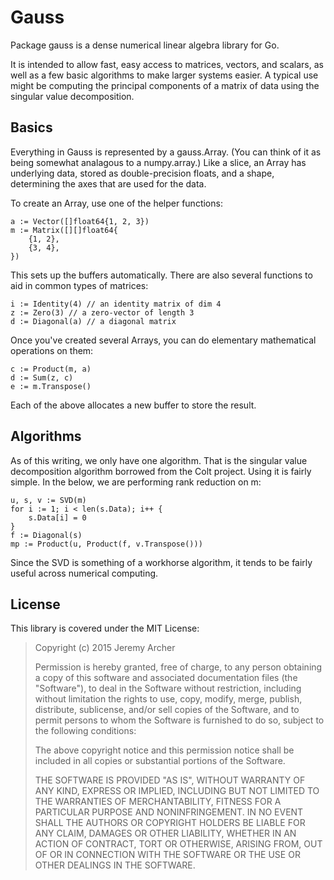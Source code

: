 # Gauss
Package gauss is a dense numerical linear algebra library for Go.

It is intended to allow fast, easy access to matrices, vectors, and scalars,
as well as a few basic algorithms to make larger systems easier. A typical use
might be computing the principal components of a matrix of data using the
singular value decomposition.

## Basics

Everything in Gauss is represented by a gauss.Array. (You can think of it
as being somewhat analagous to a numpy.array.) Like a slice, an Array has
underlying data, stored as double-precision floats, and a shape, determining
the axes that are used for the data.

To create an Array, use one of the helper functions:

	a := Vector([]float64{1, 2, 3})
	m := Matrix([][]float64{
		{1, 2},
		{3, 4},
	})

This sets up the buffers automatically. There are also several functions to aid
in common types of matrices:

	i := Identity(4) // an identity matrix of dim 4
	z := Zero(3) // a zero-vector of length 3
	d := Diagonal(a) // a diagonal matrix

Once you've created several Arrays, you can do elementary mathematical
operations on them:

	c := Product(m, a)
	d := Sum(z, c)
	e := m.Transpose()

Each of the above allocates a new buffer to store the result.

## Algorithms

As of this writing, we only have one algorithm. That is the singular value
decomposition algorithm borrowed from the Colt project. Using it is fairly
simple. In the below, we are performing rank reduction on m:

	u, s, v := SVD(m)
	for i := 1; i < len(s.Data); i++ {
		s.Data[i] = 0
	}
	f := Diagonal(s)
	mp := Product(u, Product(f, v.Transpose()))

Since the SVD is something of a workhorse algorithm, it tends to be fairly
useful across numerical computing.

## License

This library is covered under the MIT License:


> Copyright (c) 2015 Jeremy Archer
> 
> Permission is hereby granted, free of charge, to any person obtaining a copy of this software and associated documentation files (the "Software"), to deal in the Software without restriction, including without limitation the rights to use, copy, modify, merge, publish, distribute, sublicense, and/or sell copies of the Software, and to permit persons to whom the Software is furnished to do so, subject to the following conditions:
> 
> The above copyright notice and this permission notice shall be included in all copies or substantial portions of the Software.
> 
> THE SOFTWARE IS PROVIDED "AS IS", WITHOUT WARRANTY OF ANY KIND, EXPRESS OR IMPLIED, INCLUDING BUT NOT LIMITED TO THE WARRANTIES OF MERCHANTABILITY, FITNESS FOR A PARTICULAR PURPOSE AND NONINFRINGEMENT. IN NO EVENT SHALL THE AUTHORS OR COPYRIGHT HOLDERS BE LIABLE FOR ANY CLAIM, DAMAGES OR OTHER LIABILITY, WHETHER IN AN ACTION OF CONTRACT, TORT OR OTHERWISE, ARISING FROM, OUT OF OR IN CONNECTION WITH THE SOFTWARE OR THE USE OR OTHER DEALINGS IN THE SOFTWARE.